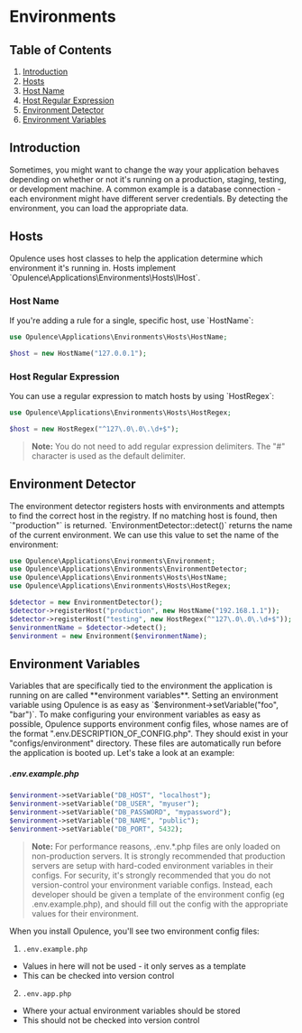# Environments

## Table of Contents
1. [Introduction](#introduction)
2. [Hosts](#hosts)
  1. [Host Name](#host-name)
  2. [Host Regular Expression](#host-regular-expression)
3. [Environment Detector](#environment-detector)
4. [Environment Variables](#environment-variables)

<h2 id="introduction">Introduction</h2>
Sometimes, you might want to change the way your application behaves depending on whether or not it's running on a production, staging, testing, or development machine.  A common example is a database connection - each environment might have different server credentials.  By detecting the environment, you can load the appropriate data.

<h2 id="hosts">Hosts</h2>
Opulence uses host classes to help the application determine which environment it's running in.  Hosts implement `Opulence\Applications\Environments\Hosts\IHost`.

<h3 id="host-name">Host Name</h3>
If you're adding a rule for a single, specific host, use `HostName`:

```php
use Opulence\Applications\Environments\Hosts\HostName;

$host = new HostName("127.0.0.1");
```

<h3 id="host-regular-expression">Host Regular Expression</h3>
You can use a regular expression to match hosts by using `HostRegex`:

```php
use Opulence\Applications\Environments\Hosts\HostRegex;

$host = new HostRegex("^127\.0\.0\.\d+$");
```

> **Note:** You do not need to add regular expression delimiters.  The "#" character is used as the default delimiter.

<h2 id="environment-detector">Environment Detector</h2>
The environment detector registers hosts with environments and attempts to find the correct host in the registry.  If no matching host is found, then `"production"` is returned.  `EnvironmentDetector::detect()` returns the name of the current environment.  We can use this value to set the name of the environment:

```php
use Opulence\Applications\Environments\Environment;
use Opulence\Applications\Environments\EnvironmentDetector;
use Opulence\Applications\Environments\Hosts\HostName;
use Opulence\Applications\Environments\Hosts\HostRegex;

$detector = new EnvironmentDetector();
$detector->registerHost("production", new HostName("192.168.1.1"));
$detector->registerHost("testing", new HostRegex(^"127\.0\.0\.\d+$"));
$environmentName = $detector->detect();
$environment = new Environment($environmentName);
```

<h2 id="environment-variables">Environment Variables</h2>
Variables that are specifically tied to the environment the application is running on are called **environment variables**.  Setting an environment variable using Opulence is as easy as `$environment->setVariable("foo", "bar")`.  To make configuring your environment variables as easy as possible, Opulence supports environment config files, whose names are of the format ".env.DESCRIPTION_OF_CONFIG.php".  They should exist in your "configs/environment" directory.  These files are automatically run before the application is booted up.  Let's take a look at an example:
 
##### .env.example.php
```php
$environment->setVariable("DB_HOST", "localhost");
$environment->setVariable("DB_USER", "myuser");
$environment->setVariable("DB_PASSWORD", "mypassword");
$environment->setVariable("DB_NAME", "public");
$environment->setVariable("DB_PORT", 5432);
```

> **Note:** For performance reasons, .env.*.php files are only loaded on non-production servers.  It is strongly recommended that production servers are setup with hard-coded environment variables in their configs.  For security, it's strongly recommended that you do not version-control your environment variable configs.  Instead, each developer should be given a template of the environment config (eg .env.example.php), and should fill out the config with the appropriate values for their environment.

When you install Opulence, you'll see two environment config files:

1. `.env.example.php`
  * Values in here will not be used - it only serves as a template
  * This can be checked into version control
2. `.env.app.php`
  * Where your actual environment variables should be stored
  * This should not be checked into version control